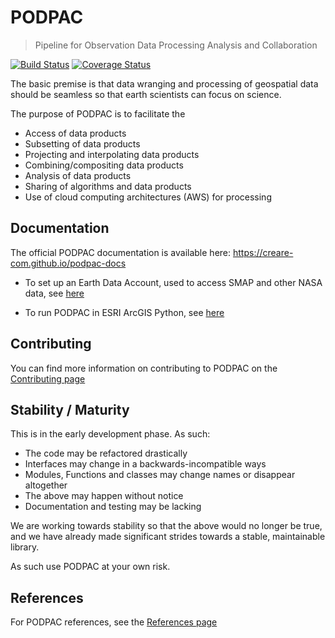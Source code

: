 # PODPAC 

> Pipeline for Observation Data Processing Analysis and Collaboration

[![Build Status](https://travis-ci.org/creare-com/podpac.svg?branch=develop)](https://travis-ci.org/creare-com/podpac)
[![Coverage Status](https://coveralls.io/repos/github/creare-com/podpac/badge.svg?branch=develop)](https://coveralls.io/github/creare-com/podpac?branch=develop)

The basic premise is that data wranging and processing of geospatial data should be seamless 
so that earth scientists can focus on science. 

The purpose of PODPAC is to facilitate the
 * Access of data products
 * Subsetting of data products
 * Projecting and interpolating data products
 * Combining/compositing data products
 * Analysis of data products
 * Sharing of algorithms and data products
 * Use of cloud computing architectures (AWS) for processing

## Documentation

The official PODPAC documentation is available here: https://creare-com.github.io/podpac-docs

- To set up an Earth Data Account, used to access SMAP and other NASA data, see  [here](notes/UsingEarthDataAccountWithPODPAC.md)

- To run PODPAC in ESRI ArcGIS Python, see [here](notes/packages_EsriPlus_Python.md)

## Contributing

You can find more information on contributing to PODPAC on the [Contributing page](https://creare-com.github.io/podpac-docs/contributing.html)

## Stability / Maturity

This is in the early development phase. As such:

* The code may be refactored drastically
* Interfaces may change in a backwards-incompatible ways
* Modules, Functions and classes may change names or disappear altogether
* The above may happen without notice
* Documentation and testing may be lacking

We are working towards stability so that the above would no longer be true, and we have already made significant strides towards a stable, maintainable library. 

As such use PODPAC at your own risk. 


## References

For PODPAC references, see the [References page](https://creare-com.github.io/podpac-docs/references.html)
